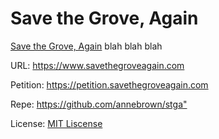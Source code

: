 # Save the Grove, Again

[Save the Grove, Again](https://www.savethegroveagain.com) blah blah blah

URL: <https://www.savethegroveagain.com>

Petition: <https://petition.savethegroveagain.com>

Repe: <https://github.com/annebrown/stga">

License: [MIT Liscense](https://opensource.org/license/MIT)

